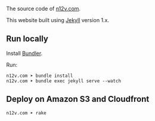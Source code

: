The source code of [n12v.com](http://n12v.com/).

This website built using [Jekyll](http://jekyllrb.com/) version 1.x.

## Run locally

Install [Bundler](http://bundler.io/).

Run:

    n12v.com ➤ bundle install
    n12v.com ➤ bundle exec jekyll serve --watch


## Deploy on Amazon S3 and Cloudfront

    n12v.com ➤ rake
